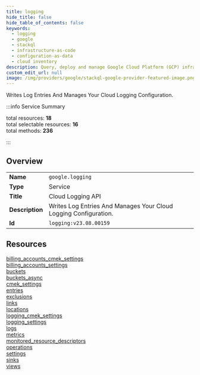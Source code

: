 ```yaml
---
title: logging
hide_title: false
hide_table_of_contents: false
keywords:
  - logging
  - google
  - stackql
  - infrastructure-as-code
  - configuration-as-data
  - cloud inventory
description: Query, deploy and manage Google Cloud Platform (GCP) infrastructure and resources using SQL
custom_edit_url: null
image: /img/providers/google/stackql-google-provider-featured-image.png
---
```

Writes Log Entries And Manages Your Cloud Logging Configuration.  
    
:::info Service Summary

<div class="row">
<div class="providerDocColumn">
<span>total resources:&nbsp;<b>18</b></span><br />
<span>total selectable resources:&nbsp;<b>16</b></span><br />
<span>total methods:&nbsp;<b>236</b></span><br />
</div>
</div>

:::

## Overview
<table><tbody>
<tr><td><b>Name</b></td><td><code>google.logging</code></td></tr>
<tr><td><b>Type</b></td><td>Service</td></tr>
<tr><td><b>Title</b></td><td>Cloud Logging API</td></tr>
<tr><td><b>Description</b></td><td>Writes Log Entries And Manages Your Cloud Logging Configuration.</td></tr>
<tr><td><b>Id</b></td><td><code>logging:v23.08.00159</code></td></tr>
</tbody></table>

## Resources
<div class="row">
<div class="providerDocColumn">
<a href="/providers/google/logging/billing_accounts_cmek_settings/">billing_accounts_cmek_settings</a><br />
<a href="/providers/google/logging/billing_accounts_settings/">billing_accounts_settings</a><br />
<a href="/providers/google/logging/buckets/">buckets</a><br />
<a href="/providers/google/logging/buckets_async/">buckets_async</a><br />
<a href="/providers/google/logging/cmek_settings/">cmek_settings</a><br />
<a href="/providers/google/logging/entries/">entries</a><br />
<a href="/providers/google/logging/exclusions/">exclusions</a><br />
<a href="/providers/google/logging/links/">links</a><br />
<a href="/providers/google/logging/locations/">locations</a><br />
</div>
<div class="providerDocColumn">
<a href="/providers/google/logging/logging_cmek_settings/">logging_cmek_settings</a><br />
<a href="/providers/google/logging/logging_settings/">logging_settings</a><br />
<a href="/providers/google/logging/logs/">logs</a><br />
<a href="/providers/google/logging/metrics/">metrics</a><br />
<a href="/providers/google/logging/monitored_resource_descriptors/">monitored_resource_descriptors</a><br />
<a href="/providers/google/logging/operations/">operations</a><br />
<a href="/providers/google/logging/settings/">settings</a><br />
<a href="/providers/google/logging/sinks/">sinks</a><br />
<a href="/providers/google/logging/views/">views</a><br />
</div>
</div>

